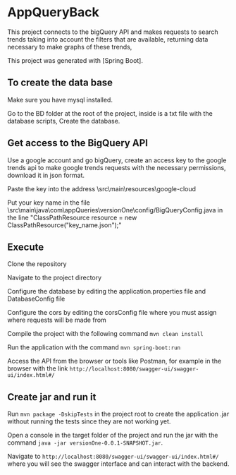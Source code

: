 # AppQueryBack

This project connects to the bigQuery API and makes requests to search trends taking into account the filters that are available, returning data necessary to make graphs of these trends, 

This project was generated with [Spring Boot].

## To create the data base

Make sure you have mysql installed.

Go to the BD folder at the root of the project, inside is a txt file with the database scripts, Create the database.

## Get access to the BigQuery API

Use a google account and go bigQuery, create an access key to the google trends api to make google trends requests with the necessary permissions, download it in json format.

Paste the key into the address \src\main\resources\google-cloud

Put your key name in the file \src\main\java\com\appQueries\versionOne\config/BigQueryConfig.java in the line "ClassPathResource resource = new ClassPathResource("key_name.json");"

## Execute

Clone the repository

Navigate to the project directory

Configure the database by editing the application.properties file and DatabaseConfig file

Configure the cors by editing the corsConfig file where you must assign where requests will be made from

Compile the project with the following command `mvn clean install`

Run the application with the command `mvn spring-boot:run`

Access the API from the browser or tools like Postman, for example in the browser with the link `http://localhost:8080/swagger-ui/swagger-ui/index.html#/`

## Create jar and run it

Run `mvn package -DskipTests` in the project root to create the application .jar without running the tests since they are not working yet.

Open a console in the target folder of the project and run the jar with the command `java -jar versionOne-0.0.1-SNAPSHOT.jar`.

Navigate to `http://localhost:8080/swagger-ui/swagger-ui/index.html#/` where you will see the swagger interface and can interact with the backend.



